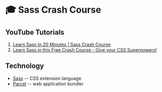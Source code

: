 # :mortar_board: Sass Crash Course

## YouTube Tutorials

1. [Learn Sass In 20 Minutes | Sass Crash Course](https://www.youtube.com/watch?v=Zz6eOVaaelI)
2. [Learn Sass in this Free Crash Course - Give your CSS Superpowers!](https://www.youtube.com/watch?v=roywYSEPSvc)

## Technology

- [Sass](https://sass-lang.com/) -- CSS extension language
- [Parcel](https://parceljs.org/) -- web application bundler
